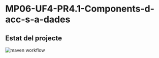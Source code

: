 # MP06-UF4-PR4.1-Components-d-acc-s-a-dades

## Estat del projecte
 ![maven workflow](https://github.com/jpala4-ieti/DAM2-MP06-UF04-Java-Base/actions/workflows/maven.yml/badge.svg)
